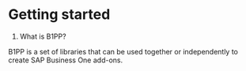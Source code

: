 # Getting started

1. What is B1PP?

B1PP is a set of libraries that can be used together or independently to create SAP Business One add-ons.